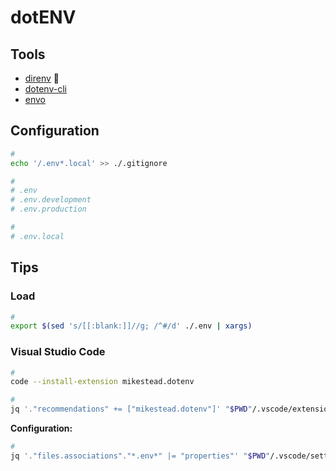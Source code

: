 # dotENV

<!--
DB_USERNAME filetype:env
-->

## Tools

- [direnv](/direnv.md) 🌟
- [dotenv-cli](/dotenv/cli.md)
- [envo](/envo.md)

## Configuration

```sh
#
echo '/.env*.local' >> ./.gitignore

#
# .env
# .env.development
# .env.production

#
# .env.local
```

## Tips

### Load

```sh
#
export $(sed 's/[[:blank:]]//g; /^#/d' ./.env | xargs)
```

### Visual Studio Code

```sh
#
code --install-extension mikestead.dotenv

#
jq '."recommendations" += ["mikestead.dotenv"]' "$PWD"/.vscode/extensions.json | sponge "$PWD"/.vscode/extensions.json
```

**Configuration:**

```sh
#
jq '."files.associations"."*.env*" |= "properties"' "$PWD"/.vscode/settings.json | sponge "$PWD"/.vscode/settings.json
```
